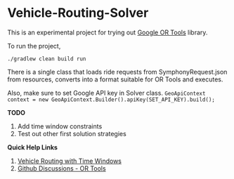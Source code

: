 # Vehicle-Routing-Solver

This is an experimental project for trying out [Google OR Tools](https://developers.google.com/optimization) library.

To run the project,

`./gradlew clean build run`


There is a single class that loads ride requests from
SymphonyRequest.json from resources, converts into a format suitable for OR Tools
and executes.

Also, make sure to set Google API key in Solver class.
`GeoApiContext context = new GeoApiContext.Builder().apiKey(SET_API_KEY).build(); `


**TODO**
1) Add time window constraints
2) Test out other first solution strategies


**Quick Help Links**

1. [Vehicle Routing with Time Windows](https://developers.google.com/optimization/routing/vrptw)
2. [Github Discussions - OR Tools](https://github.com/google/or-tools/discussions/categories/routing-questions?page=3)

